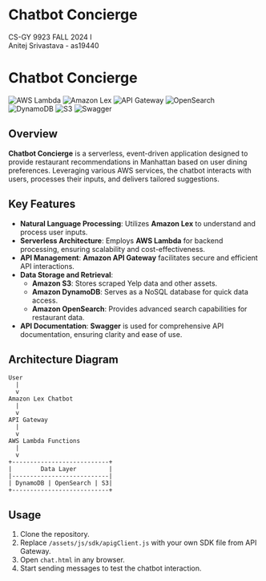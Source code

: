 # Chatbot Concierge #

CS-GY 9923 FALL 2024 I <br />
Anitej Srivastava - as19440 

# Chatbot Concierge

![AWS Lambda](https://img.shields.io/badge/AWS%20Lambda-Serverless-orange?style=for-the-badge&logo=awslambda)
![Amazon Lex](https://img.shields.io/badge/Amazon%20Lex-Chatbot-blue?style=for-the-badge&logo=amazonaws)
![API Gateway](https://img.shields.io/badge/API%20Gateway-API%20Management-yellow?style=for-the-badge&logo=amazonaws)
![OpenSearch](https://img.shields.io/badge/OpenSearch-Search-green?style=for-the-badge&logo=opensearch)
![DynamoDB](https://img.shields.io/badge/DynamoDB-NoSQL-blue?style=for-the-badge&logo=amazondynamodb)
![S3](https://img.shields.io/badge/S3-Storage-red?style=for-the-badge&logo=amazons3)
![Swagger](https://img.shields.io/badge/Swagger-API%20Documentation-brightgreen?style=for-the-badge&logo=swagger)

## Overview

**Chatbot Concierge** is a serverless, event-driven application designed to provide restaurant recommendations in Manhattan based on user dining preferences. Leveraging various AWS services, the chatbot interacts with users, processes their inputs, and delivers tailored suggestions.

## Key Features

- **Natural Language Processing**: Utilizes **Amazon Lex** to understand and process user inputs.
- **Serverless Architecture**: Employs **AWS Lambda** for backend processing, ensuring scalability and cost-effectiveness.
- **API Management**: **Amazon API Gateway** facilitates secure and efficient API interactions.
- **Data Storage and Retrieval**:
  - **Amazon S3**: Stores scraped Yelp data and other assets.
  - **Amazon DynamoDB**: Serves as a NoSQL database for quick data access.
  - **Amazon OpenSearch**: Provides advanced search capabilities for restaurant data.
- **API Documentation**: **Swagger** is used for comprehensive API documentation, ensuring clarity and ease of use.

## Architecture Diagram

```plaintext
User
  |
  v
Amazon Lex Chatbot
  |
  v
API Gateway
  |
  v
AWS Lambda Functions
  |
  v
+---------------------------+
|        Data Layer         |
|---------------------------|
| DynamoDB | OpenSearch | S3|
+---------------------------+
```


## Usage ##

1. Clone the repository.
2. Replace `/assets/js/sdk/apigClient.js` with your own SDK file from API
   Gateway.
3. Open `chat.html` in any browser.
4. Start sending messages to test the chatbot interaction.


